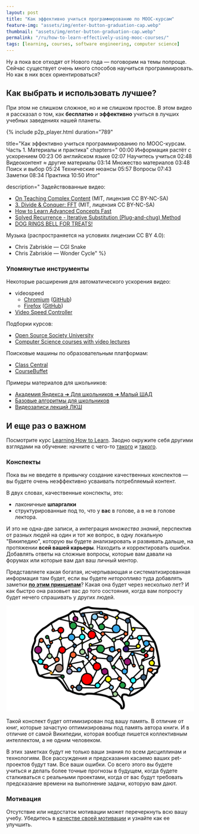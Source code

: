 ```yaml
---
layout: post
title: "Как эффективно учиться программированию по MOOC-курсам"
feature-img: "assets/img/enter-button-graduation-cap.webp"
thumbnail: "assets/img/enter-button-graduation-cap.webp"
permalink: "/ru/how-to-learn-effectively-using-mooc-courses/"
tags: [learning, courses, software engineering, computer science]
---
```


Ну а пока все отходят от Нового года — поговорим на темы попроще.
Сейчас существует очень много способов научиться программировать.
Но как в них всех ориентироваться?

## Как выбрать и использовать лучшее?
При этом не слишком сложное, но и не слишком простое.
В этом видео я рассказал о том, как **бесплатно** и **эффективно**
учиться в лучших учебных заведениях нашей планеты.
<!--more-->

{% include p2p_player.html
  duration="789"

  title="Как эффективно учиться программированию по MOOC-курсам. Часть 1. Материалы и практика" chapters="
    00:00 Информация растёт с ускорением
    00:23 Об английском языке
    02:07 Научитесь учиться
    02:48 Видеоконтент ≈ другие материалы
    03:14 Множество материалов
    03:48 Поиск и выбор
    05:24 Технические нюансы
    05:57 Вопросы
    07:43 Заметки
    08:34 Практика
    10:50 Итог"

  description="
Задействованные видео:
- [On Teaching Complex Content](https://youtu.be/z_QOKNpEVro) (MIT, лицензия CC BY-NC-SA)
- [3. Divide & Conquer: FFT](https://youtu.be/iTMn0Kt18tg) (MIT, лицензия CC BY-NC-SA)
- [How to Learn Advanced Concepts Fast](https://youtu.be/nxWfZP6eslM)
- [Solved Recurrence - Iterative Substitution (Plug-and-chug) Method](https://youtu.be/Ob8SM0fz6p0)
- [DOG RINGS BELL FOR TREATS!](https://youtu.be/o-wMUfi3UP8)

Музыка (распространяется на условиях лицензии CC BY 4.0):
- Chris Zabriskie — CGI Snake
- Chris Zabriskie — Wonder Cycle"
%}

### Упомянутые инструменты
Некоторые расширения для автоматического ускорения видео:
- videospeed
    - [Chromium](https://chromewebstore.google.com/detail/video-speed-controller/nffaoalbilbmmfgbnbgppjihopabppdk) ([GitHub](https://github.com/igrigorik/videospeed#readme))
    - [Firefox](https://addons.mozilla.org/en-US/firefox/addon/videospeed/) ([GitHub](https://github.com/codebicycle/videospeed#readme))
- [Video Speed Controller](https://github.com/younglee327/video-speed-controller#readme)

Подборки курсов:
- [Open Source Society University](https://github.com/ossu/computer-science#open-source-society-university)
- [Computer Science courses with video lectures](https://github.com/Developer-Y/cs-video-courses#computer-science-courses-with-video-lectures)

Поисковые машины по образовательным платформам:
- [Class Central](https://www.class-central.com/)
- [CourseBuffet](https://www.coursebuffet.com/)

Примеры материалов для школьников:
- [Академия Яндекса ➜ Для школьников ➜ Малый ШАД](https://www.youtube.com/channel/UCJ52ijV5RyPNSijdrEe73VQ/playlists?sort=dd&shelf_id=1&view=50)
- [Базовые алгоритмы для школьников](https://www.youtube.com/playlist?list=PLDrmKwRSNx7KcHxyf9hSmF3fTLKSwujkM)
- [Видеозаписи лекций ЛКШ](http://sis.khashaev.ru/)

## И еще раз о важном
Посмотрите курс [Learning How to Learn](https://www.coursera.org/learn/learning-how-to-learn).
Заодно окружите себя другими взглядами на обучение:
начните с чего-то [такого](https://www.luxoft-training.ru/blog/expertse/481.html)
и [такого](https://www.youtube.com/watch?v=nxWfZP6eslM).

### Конспекты
Пока вы не введете в привычку создание качественных конспектов
— вы будете очень неэффективно усваивать потребляемый контент.

В двух словах, качественные конспекты, это:
- лаконичные **шпаргалки**
- структурированные под то, что у **вас** в голове, а в не в голове лектора.

И это не одна-две записи, а интеграция *множества знаний*,
перспектив от разных людей на один и тот же вопрос, в одну локальную "Википедию",
которую вы будете анализировать и развивать дальше, на протяжении **всей вашей карьеры**.
Находить и корректировать ошибки.
Добавлять ответы на сложные вопросы, которые вам давали на форумах или которые вам дал ваш личный ментор.

Представляете какая богатая, исчерпывающая и систематизированная информация там будет,
если вы будете *неторопливо* туда добавлять заметки [**по этим принципам**](/как-делать-заметки-как-программист)?
Какая она будет через несколько лет?
И как быстро она разовьет вас до того состояния, когда вам попросту будет нечего спрашивать у других людей.

![Граф знаний](/assets/img/brain-graph.webp)

Такой конспект будет оптимизирован под вашу память.
В отличие от книг, которые зачастую оптимизированы под память автора книги.
И в отличие от самой Википедии, которая вообще пишется коллективным интеллектом, а не одним человеком.

В этих заметках будут не только ваши знания по всем дисциплинам и технологиям.
Все рассуждения и предсказания касаемо ваших pet-проектов будут там.
Все ваши ошибки.
Со всего этого вы будете учиться и делать более точные прогнозы в будущем,
когда будете сталкиваться с реальными проектами,
когда от вас будут требовать предсказание времени на выполнение задачи,
которую вам дают.

### Мотивация
Отсутствие или недостаток мотивации может перечеркнуть всю вашу учебу.
Убедитесь в [качестве своей мотивации](/как-развить-мотивацию-к-обучению-программированию) и узнайте как ее улучшить.
